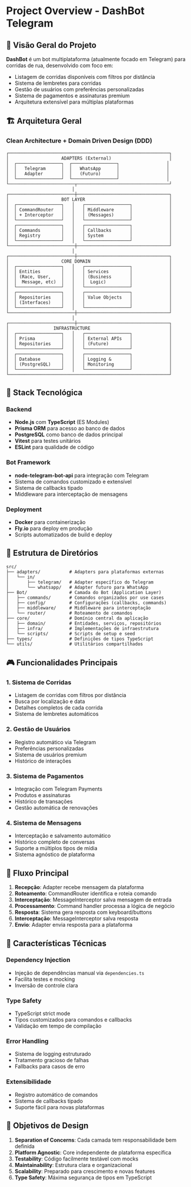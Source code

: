 # Project Overview - DashBot Telegram

## 🎯 Visão Geral do Projeto

**DashBot** é um bot multiplataforma (atualmente focado em Telegram) para corridas de rua, desenvolvido com foco em:

- Listagem de corridas disponíveis com filtros por distância
- Sistema de lembretes para corridas
- Gestão de usuários com preferências personalizadas
- Sistema de pagamentos e assinaturas premium
- Arquitetura extensível para múltiplas plataformas

## 🏗️ Arquitetura Geral

### Clean Architecture + Domain Driven Design (DDD)

```
┌─────────────────────────────────────────────────────────────┐
│                    ADAPTERS (External)                      │
│  ┌─────────────────┐  ┌─────────────────┐                  │
│  │   Telegram      │  │   WhatsApp      │                  │
│  │   Adapter       │  │   (Futuro)      │                  │
│  └─────────────────┘  └─────────────────┘                  │
└─────────────────────────┬───────────────────────────────────┘
                         │
┌─────────────────────────┼───────────────────────────────────┐
│                    BOT LAYER                                │
│  ┌─────────────────┐   │   ┌─────────────────┐              │
│  │ CommandRouter   │   │   │ Middleware      │              │
│  │ + Interceptor   │   │   │ (Messages)      │              │
│  └─────────────────┘   │   └─────────────────┘              │
│  ┌─────────────────┐   │   ┌─────────────────┐              │
│  │ Commands        │   │   │ Callbacks       │              │
│  │ Registry        │   │   │ System          │              │
│  └─────────────────┘   │   └─────────────────┘              │
└─────────────────────────┼───────────────────────────────────┘
                         │
┌─────────────────────────┼───────────────────────────────────┐
│                    CORE DOMAIN                              │
│  ┌─────────────────┐   │   ┌─────────────────┐              │
│  │ Entities        │   │   │ Services        │              │
│  │ (Race, User,    │   │   │ (Business       │              │
│  │  Message, etc)  │   │   │  Logic)         │              │
│  └─────────────────┘   │   └─────────────────┘              │
│  ┌─────────────────┐   │   ┌─────────────────┐              │
│  │ Repositories    │   │   │ Value Objects   │              │
│  │ (Interfaces)    │   │   │                 │              │
│  └─────────────────┘   │   └─────────────────┘              │
└─────────────────────────┼───────────────────────────────────┘
                         │
┌─────────────────────────┼───────────────────────────────────┐
│                 INFRASTRUCTURE                              │
│  ┌─────────────────┐   │   ┌─────────────────┐              │
│  │ Prisma          │   │   │ External APIs   │              │
│  │ Repositories    │   │   │ (Future)        │              │
│  └─────────────────┘   │   └─────────────────┘              │
│  ┌─────────────────┐   │   ┌─────────────────┐              │
│  │ Database        │   │   │ Logging &       │              │
│  │ (PostgreSQL)    │   │   │ Monitoring      │              │
│  └─────────────────┘   │   └─────────────────┘              │
└─────────────────────────────────────────────────────────────┘
```

## 🔧 Stack Tecnológica

### Backend

- **Node.js** com **TypeScript** (ES Modules)
- **Prisma ORM** para acesso ao banco de dados
- **PostgreSQL** como banco de dados principal
- **Vitest** para testes unitários
- **ESLint** para qualidade de código

### Bot Framework

- **node-telegram-bot-api** para integração com Telegram
- Sistema de comandos customizado e extensível
- Sistema de callbacks tipado
- Middleware para interceptação de mensagens

### Deployment

- **Docker** para containerização
- **Fly.io** para deploy em produção
- Scripts automatizados de build e deploy

## 📁 Estrutura de Diretórios

```
src/
├── adapters/           # Adapters para plataformas externas
│   └── in/
│       ├── telegram/   # Adapter específico do Telegram
│       └── whatsapp/   # Adapter futuro para WhatsApp
├── Bot/                # Camada do Bot (Application Layer)
│   ├── commands/       # Comandos organizados por use cases
│   ├── config/         # Configurações (callbacks, commands)
│   ├── middleware/     # Middleware para interceptação
│   └── router/         # Roteamento de comandos
├── core/               # Domínio central da aplicação
│   ├── domain/         # Entidades, serviços, repositórios
│   ├── infra/          # Implementações de infraestrutura
│   └── scripts/        # Scripts de setup e seed
├── types/              # Definições de tipos TypeScript
└── utils/              # Utilitários compartilhados
```

## 🎮 Funcionalidades Principais

### 1. Sistema de Corridas

- Listagem de corridas com filtros por distância
- Busca por localização e data
- Detalhes completos de cada corrida
- Sistema de lembretes automáticos

### 2. Gestão de Usuários

- Registro automático via Telegram
- Preferências personalizadas
- Sistema de usuários premium
- Histórico de interações

### 3. Sistema de Pagamentos

- Integração com Telegram Payments
- Produtos e assinaturas
- Histórico de transações
- Gestão automática de renovações

### 4. Sistema de Mensagens

- Interceptação e salvamento automático
- Histórico completo de conversas
- Suporte a múltiplos tipos de mídia
- Sistema agnóstico de plataforma

## 🔄 Fluxo Principal

1. **Recepção**: Adapter recebe mensagem da plataforma
2. **Roteamento**: CommandRouter identifica e roteia comando
3. **Interceptação**: MessageInterceptor salva mensagem de entrada
4. **Processamento**: Command handler processa a lógica de negócio
5. **Resposta**: Sistema gera resposta com keyboard/buttons
6. **Interceptação**: MessageInterceptor salva resposta
7. **Envio**: Adapter envia resposta para a plataforma

## 🧩 Características Técnicas

### Dependency Injection

- Injeção de dependências manual via `dependencies.ts`
- Facilita testes e mocking
- Inversão de controle clara

### Type Safety

- TypeScript strict mode
- Tipos customizados para comandos e callbacks
- Validação em tempo de compilação

### Error Handling

- Sistema de logging estruturado
- Tratamento gracioso de falhas
- Fallbacks para casos de erro

### Extensibilidade

- Registro automático de comandos
- Sistema de callbacks tipado
- Suporte fácil para novas plataformas

## 🎯 Objetivos de Design

1. **Separation of Concerns**: Cada camada tem responsabilidade bem definida
2. **Platform Agnostic**: Core independente de plataforma específica
3. **Testability**: Código facilmente testável com mocks
4. **Maintainability**: Estrutura clara e organizacional
5. **Scalability**: Preparado para crescimento e novas features
6. **Type Safety**: Máxima segurança de tipos em TypeScript
